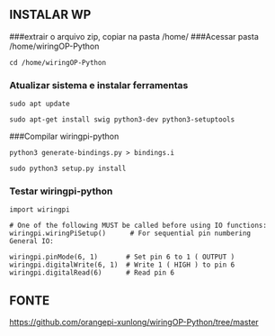 ## INSTALAR WP
###extrair o arquivo zip, copiar na pasta /home/ 
###Acessar pasta /home/wiringOP-Python
```
cd /home/wiringOP-Python
```
### Atualizar sistema e instalar ferramentas
```
sudo apt update
```
```
sudo apt-get install swig python3-dev python3-setuptools
```
###Compilar wiringpi-python
```
python3 generate-bindings.py > bindings.i
```
```
sudo python3 setup.py install
```
### Testar wiringpi-python
```
import wiringpi

# One of the following MUST be called before using IO functions:
wiringpi.wiringPiSetup()      # For sequential pin numbering
General IO:

wiringpi.pinMode(6, 1)       # Set pin 6 to 1 ( OUTPUT )
wiringpi.digitalWrite(6, 1)  # Write 1 ( HIGH ) to pin 6
wiringpi.digitalRead(6)      # Read pin 6
```
## FONTE
https://github.com/orangepi-xunlong/wiringOP-Python/tree/master
